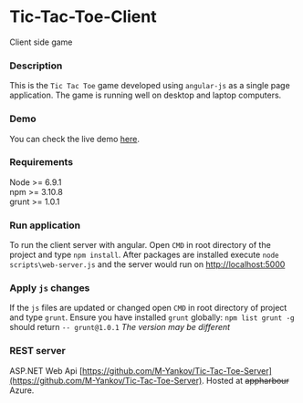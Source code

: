 # Tic-Tac-Toe-Client
Client side game

### Description
This is the `Tic Tac Toe` game developed using `angular-js` as a single page application. The game is running well on 
desktop and laptop computers. 

### Demo
You can check the live demo [here](https://tic-tac-toe-client.herokuapp.com/).

### Requirements
Node >= 6.9.1  <br />
npm >= 3.10.8 <br />
grunt >= 1.0.1 <br />

### Run application
To run the client server with angular. Open `CMD` in root directory of the project and type `npm install`. After packages are installed execute `node scripts\web-server.js` and the server would run on [http://localhost:5000](http://localhost:5000)

### Apply `js` changes
If the `js` files are updated or changed open `CMD` in root directory of project and type `grunt`. Ensure you have
installed `grunt` globally: `npm list grunt -g` should return `-- grunt@1.0.1` *The version may be different*

### REST server 
ASP.NET Web Api [https://github.com/M-Yankov/Tic-Tac-Toe-Server](https://github.com/M-Yankov/Tic-Tac-Toe-Server).
Hosted at ~~appharbour~~ Azure.
